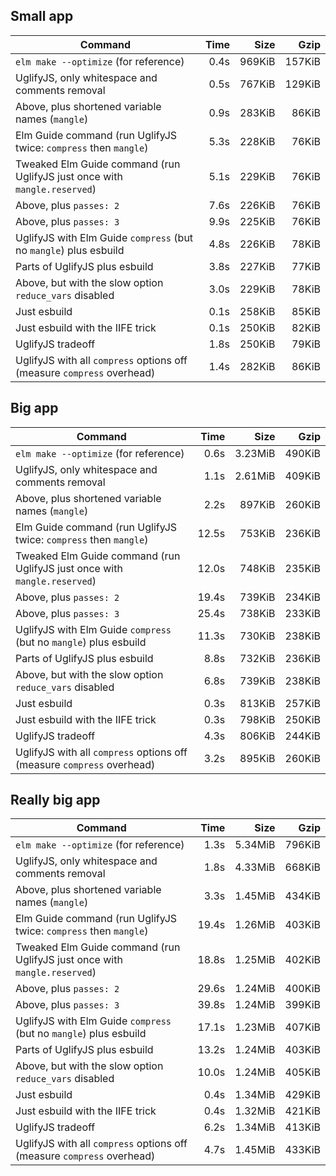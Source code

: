 ## Small app

| Command                                                                   | Time |   Size |   Gzip |
| ------------------------------------------------------------------------- | ---: | -----: | -----: |
| `elm make --optimize` (for reference)                                     | 0.4s | 969KiB | 157KiB |
| UglifyJS, only whitespace and comments removal                            | 0.5s | 767KiB | 129KiB |
| Above, plus shortened variable names (`mangle`)                           | 0.9s | 283KiB |  86KiB |
| Elm Guide command (run UglifyJS twice: `compress` then `mangle`)          | 5.3s | 228KiB |  76KiB |
| Tweaked Elm Guide command (run UglifyJS just once with `mangle.reserved`) | 5.1s | 229KiB |  76KiB |
| Above, plus `passes: 2`                                                   | 7.6s | 226KiB |  76KiB |
| Above, plus `passes: 3`                                                   | 9.9s | 225KiB |  76KiB |
| UglifyJS with Elm Guide `compress` (but no `mangle`) plus esbuild         | 4.8s | 226KiB |  78KiB |
| Parts of UglifyJS plus esbuild                                            | 3.8s | 227KiB |  77KiB |
| Above, but with the slow option `reduce_vars` disabled                    | 3.0s | 229KiB |  78KiB |
| Just esbuild                                                              | 0.1s | 258KiB |  85KiB |
| Just esbuild with the IIFE trick                                          | 0.1s | 250KiB |  82KiB |
| UglifyJS tradeoff                                                         | 1.8s | 250KiB |  79KiB |
| UglifyJS with all `compress` options off (measure `compress` overhead)    | 1.4s | 282KiB |  86KiB |

## Big app

| Command                                                                   |  Time |    Size |   Gzip |
| ------------------------------------------------------------------------- | ----: | ------: | -----: |
| `elm make --optimize` (for reference)                                     |  0.6s | 3.23MiB | 490KiB |
| UglifyJS, only whitespace and comments removal                            |  1.1s | 2.61MiB | 409KiB |
| Above, plus shortened variable names (`mangle`)                           |  2.2s |  897KiB | 260KiB |
| Elm Guide command (run UglifyJS twice: `compress` then `mangle`)          | 12.5s |  753KiB | 236KiB |
| Tweaked Elm Guide command (run UglifyJS just once with `mangle.reserved`) | 12.0s |  748KiB | 235KiB |
| Above, plus `passes: 2`                                                   | 19.4s |  739KiB | 234KiB |
| Above, plus `passes: 3`                                                   | 25.4s |  738KiB | 233KiB |
| UglifyJS with Elm Guide `compress` (but no `mangle`) plus esbuild         | 11.3s |  730KiB | 238KiB |
| Parts of UglifyJS plus esbuild                                            |  8.8s |  732KiB | 236KiB |
| Above, but with the slow option `reduce_vars` disabled                    |  6.8s |  739KiB | 238KiB |
| Just esbuild                                                              |  0.3s |  813KiB | 257KiB |
| Just esbuild with the IIFE trick                                          |  0.3s |  798KiB | 250KiB |
| UglifyJS tradeoff                                                         |  4.3s |  806KiB | 244KiB |
| UglifyJS with all `compress` options off (measure `compress` overhead)    |  3.2s |  895KiB | 260KiB |

## Really big app

| Command                                                                   |  Time |    Size |   Gzip |
| ------------------------------------------------------------------------- | ----: | ------: | -----: |
| `elm make --optimize` (for reference)                                     |  1.3s | 5.34MiB | 796KiB |
| UglifyJS, only whitespace and comments removal                            |  1.8s | 4.33MiB | 668KiB |
| Above, plus shortened variable names (`mangle`)                           |  3.3s | 1.45MiB | 434KiB |
| Elm Guide command (run UglifyJS twice: `compress` then `mangle`)          | 19.4s | 1.26MiB | 403KiB |
| Tweaked Elm Guide command (run UglifyJS just once with `mangle.reserved`) | 18.8s | 1.25MiB | 402KiB |
| Above, plus `passes: 2`                                                   | 29.6s | 1.24MiB | 400KiB |
| Above, plus `passes: 3`                                                   | 39.8s | 1.24MiB | 399KiB |
| UglifyJS with Elm Guide `compress` (but no `mangle`) plus esbuild         | 17.1s | 1.23MiB | 407KiB |
| Parts of UglifyJS plus esbuild                                            | 13.2s | 1.24MiB | 403KiB |
| Above, but with the slow option `reduce_vars` disabled                    | 10.0s | 1.24MiB | 405KiB |
| Just esbuild                                                              |  0.4s | 1.34MiB | 429KiB |
| Just esbuild with the IIFE trick                                          |  0.4s | 1.32MiB | 421KiB |
| UglifyJS tradeoff                                                         |  6.2s | 1.34MiB | 413KiB |
| UglifyJS with all `compress` options off (measure `compress` overhead)    |  4.7s | 1.45MiB | 433KiB |
